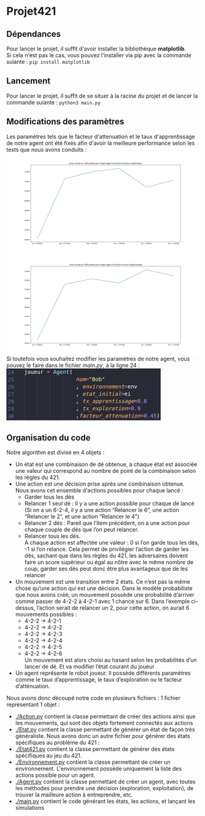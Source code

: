 # Projet421
## Dépendances
Pour lancer le projet, il suffit d'avoir installer la bibliothèque **matplotlib**.  
Si cela n'est pas le cas, vous pouvez l'installer via pip avec la commande suiante : `pip install matplotlib`  
## Lancement  
Pour lancer le projet, il suffit de se situer à la racine du projet et de lancer la commande suiante : `python3 main.py`

## Modifications des paramètres  
Les paramètres tels que le facteur d'attenuation et le taux d'apprentissage de notre agent ont été fixés afin d'avoir la meilleure performance selon les tests que nous avons conduits :  
![facteur attenuation optimal](./graphics/facteur_attenuation.png) ![taux apprentissage optimal](./graphics/taux_apprentissage.png)  
Si toutefois vous souhaitez modifier les paramètres de notre agent, vous pouvez le faire dans le fichier *main.py*, à la ligne 24 :  
![taux apprentissage optimal](./img/parametres.png) 

## Organisation du code  
Notre algorithm est divisé en 4 objets :

- Un état est une combinaison de dé obtenue, à chaque état est associée une valeur qui correspond au nombre de point de la combinaison selon les règles du 421.  
- Une action est une décision prise après une combinaison obtenue.  
Nous avons cet ensemble d'actions possibles pour chaque lancé :  
  - Garder tous les dés  
  - Relancer 1 seul dé : Il y a une action possible pour chaque dé lancé (Si on a un 6-2-4, il y a une action “Relancer le 6”, une action “Relancer le 2”, et une action “Relancer le 4”)  
  - Relancer 2 dés : Pareil que l’item précédent, on a une action pour chaque couple de dés que l’on peut relancer.  
  - Relancer tous les dés.  
    A chaque action est affectée une valeur : 0 si l’on garde tous les dés, -1 si l’on relance. Cela permet de privilégier l’action de garder les dés, sachant que dans les règles du 421, les adversaires doivent faire un score supérieur ou égal au nôtre avec le même nombre de coup, garder ses dés peut donc être plus avantageux que de les relancer  
- Un mouvement est une transition entre 2 états. Ce n’est pas la même chose qu’une action qui est une décision. Dans le modèle probabiliste que nous avons créé, un mouvement possède une probabilité d’arriver comme passer de 4-2-2 à 4-2-1 avec 1 chance sur 6. Dans l’exemple ci-dessus, l’action serait de relancer un 2, pour cette action, on aurait 6 mouvements possibles :  
  - 4-2-2 -> 4-2-1
  - 4-2-2 -> 4-2-2
  - 4-2-2 -> 4-2-3
  - 4-2-2 -> 4-2-4
  - 4-2-2 -> 4-2-5
  - 4-2-2 -> 4-2-6  
Un mouvement est alors choisi au hasard selon les probabilités d’un lancer de dé. Et va modifier l’état courant du joueur
- Un agent représente le robot joueur. Il possède différents paramètres comme le taux d’apprentissage, le taux d’exploration ou le facteur d’atténuation.  
  
Nous avons donc découpé notre code en plusieurs fichiers : 1 fichier représentant 1 objet :

- [./Action.py](./Action.py) contient la classe permettant de créer des actions ainsi que les mouvements, qui sont des objets fortement connectés aux actions
- [./Etat.py](./Etat.py) contient la classe permettant de générer un état de façon très généraliste. Nous avons donc un autre fichier pour générer des états spécifiques au problème du 421 :  
- [./Etat421.py](./Etat421.py) contient la classe permettant de générer des états spécifiques au jeu du 421.
- [./Environnement.py](./Environnement.py) contient la classe permettant de créer un environnement. L'environnement possède uniquement la liste des actions possible pour un agent.
- [./Agent.py](./Agent.py) contient la classe permettant de créer un agent, avec toutes les méthodes pour prendre une décision (exploration, exploitation), de trouver la mailleure action à entreprendre, etc.
- [./main.py](./main.py) contient le code générant les états, les actions, et lançant les simulations 
